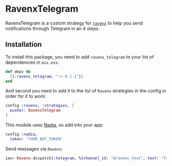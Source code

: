 # RavenxTelegram

RavenxTelegram is a custom strategy for [`ravenx`](https://github.com/acutario/ravenx) to help you send notifications
through Telegram in an 4 steps.

## Installation

To install this package, you need to add  `ravenx_telegram` to your list of dependencies in `mix.exs`:

```elixir
def deps do
  [{:ravenx_telegram, "~> 0.1.1"}]
end
```

And second you need to add it to the list of `Ravenx` strategies in the config in order for it to work:
```elixir
config :ravenx, :strategies, [
  pusher: RavenxTelegram
]
```

This module uses [Nadia](https://github.com/zhyu/nadia), so add into your app:
```elixir
config :nadia,
  token: "YOUR_BOT_TOKEN"
```

Send messages via `Ravenx`:
```elixir
iex> Ravenx.dispatch(:telegram, %{channel_id: "@ravenx_test", text: "Test message"}
```

